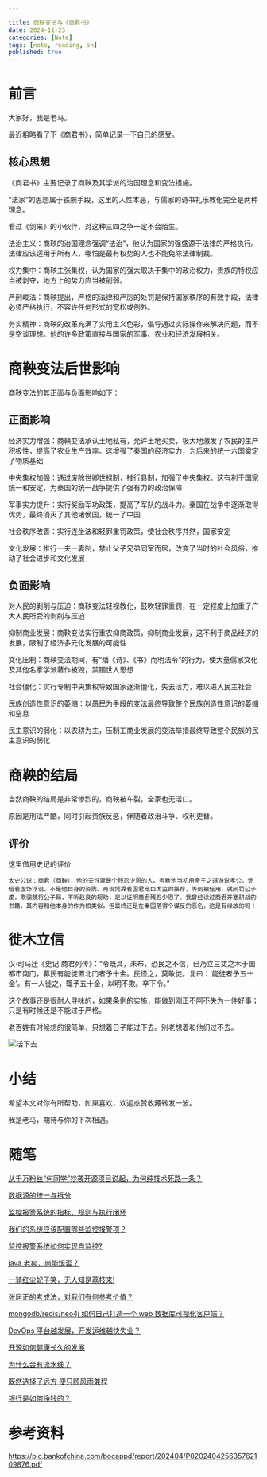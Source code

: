 ```yaml
---

title: 商鞅变法与《商君书》
date: 2024-11-23
categories: [Note]
tags: [note, reading, sh]
published: true
---
```


# 前言

大家好，我是老马。

最近粗略看了下《商君书》，简单记录一下自己的感受。

## 核心思想

《商君书》主要记录了商鞅及其学派的治国理念和变法措施。

“法家”的思想属于铁腕手段，这里的人性本恶，与儒家的诗书礼乐教化完全是两种理念。

看过《剑来》的小伙伴，对这种三四之争一定不会陌生。

法治主义：商鞅的治国理念强调“法治”，他认为国家的强盛源于法律的严格执行。法律应该适用于所有人，哪怕是最有权势的人也不能免除法律制裁。

权力集中：商鞅主张集权，认为国家的强大取决于集中的政治权力，贵族的特权应当被剥夺，地方上的势力应当被削弱。

严刑峻法：商鞅提出，严格的法律和严厉的处罚是保持国家秩序的有效手段，法律必须严格执行，不容许任何形式的宽松或例外。

务实精神：商鞅的改革充满了实用主义色彩，倡导通过实际操作来解决问题，而不是空谈理想。他的许多政策直接与国家的军事、农业和经济发展相关。

# 商鞅变法后世影响

商鞅变法的其正面与负面影响如下：

## 正面影响

经济实力增强：商鞅变法承认土地私有，允许土地买卖，极大地激发了农民的生产积极性，提高了农业生产效率。这增强了秦国的经济实力，为后来的统一六国奠定了物质基础

中央集权加强：通过废除世卿世禄制，推行县制，加强了中央集权。这有利于国家统一和安定，为秦国的统一战争提供了强有力的政治保障

军事实力提升：实行奖励军功政策，提高了军队的战斗力。秦国在战争中逐渐取得优势，最终消灭了其他诸侯国，统一了中国

社会秩序改善：实行连坐法和轻罪重罚政策，使社会秩序井然，国家安定

文化发展：推行一夫一妻制，禁止父子兄弟同室而居，改变了当时的社会风俗，推动了社会进步和文化发展

## 负面影响

对人民的剥削与压迫：商鞅变法轻视教化，鼓吹轻罪重罚，在一定程度上加重了广大人民所受的剥削与压迫

抑制商业发展：商鞅变法实行重农抑商政策，抑制商业发展，这不利于商品经济的发展，限制了经济多元化发展的可能性

文化压制：商鞅变法期间，有“燔《诗》、《书》而明法令”的行为，使大量儒家文化及其他名家学派著作被毁，禁锢世人思想

社会僵化：实行专制中央集权导致国家逐渐僵化，失去活力，难以进入民主社会

民族创造性意识的萎缩：以愚民为手段的变法最终导致整个民族创造性意识的萎缩和窒息

民主意识的弱化：以农耕为主，压制工商业发展的变法举措最终导致整个民族的民主意识的弱化

# 商鞅的结局

当然商鞅的结局是非常惨烈的，商鞅被车裂，全家也无活口。

原因是刑法严酷，同时引起贵族反感，伴随着政治斗争、权利更替。

## 评价

这里借用史记的评价

```
太史公说：商君（商鞅），他的天性就是个残忍少恩的人。考察他当初用帝王之道游说孝公，凭借着虚饰浮说，不是他自身的资质。再说凭靠着国君宠臣太监的推荐，等到被任用，就刑罚公子虔，欺骗魏将公子昂，不听赵良的规劝，足以证明商君残忍少恩了。我曾经读过商君开塞耕战的书籍，其内容和他本身的作为相类似。但最终还是在秦国落得个谋反的恶名，这是有缘故的呀！
```

# 徙木立信

汉·司马迁《史记·商君列传》：“令既具，未布，恐民之不信，已乃立三丈之木于国都市南门，募民有能徙置北门者予十金。民怪之，莫敢徙。复曰：‘能徙者予五十金’。有一人徙之，辄予五十金，以明不欺。卒下令。” 

这个故事还是很耐人寻味的，如果条例的实施，能做到刚正不阿不失为一件好事；只是有时候还是不能过于严格。

老百姓有时候想的很简单，只想着日子能过下去。别老想着和他们过不去。

![活下去](https://pic.rmb.bdstatic.com/bjh/912fdb96fb0f5f8b5bfe726f4dbfc7839383.jpeg@h_1280)

# 小结

希望本文对你有所帮助，如果喜欢，欢迎点赞收藏转发一波。

我是老马，期待与你的下次相遇。

# 随笔

[从千万粉丝“何同学”抄袭开源项目说起，为何纯技术死路一条？](https://houbb.github.io/2024/11/22/note-02-he-tech)

[数据源的统一与拆分](https://houbb.github.io/2024/11/22/note-03-split-apache-calcite)

[监控报警系统的指标、规则与执行闭环](https://houbb.github.io/2024/11/22/note-04-indicator-rule-execute-mearurement)

[我们的系统应该配置哪些监控报警项？](https://houbb.github.io/2024/11/22/note-04-indicator-rule-items)

[监控报警系统如何实现自监控?](https://houbb.github.io/2024/11/22/note-04-indicator-rule-items-self-monitor)

[java 老矣，尚能饭否？](https://houbb.github.io/2024/11/22/note-05-is-java-so-old)

[一骑红尘妃子笑，无人知是荔枝来!](https://houbb.github.io/2024/11/22/note-06-lizhi)

[张居正的考成法，对我们有何参考价值？](https://houbb.github.io/2024/11/22/note-07-zhangjuzheng-kaochengfa)

[mongodb/redis/neo4j 如何自己打造一个 web 数据库可视化客户端？](https://houbb.github.io/2024/11/22/note-08-visual)

[DevOps 平台越发展，开发运维越快失业？](https://houbb.github.io/2024/11/22/note-09-devops-how-to-go)

[开源如何健康长久的发展](https://houbb.github.io/2024/11/22/note-10-opensource-way)

[为什么会有流水线？](https://houbb.github.io/2024/11/22/note-11-pipeline)

[既然选择了远方 便只顾风雨兼程](https://houbb.github.io/2024/11/22/note-12-positive-negative)

[银行是如何挣钱的？](https://houbb.github.io/2024/11/22/note-13-bank-profit)

# 参考资料

https://pic.bankofchina.com/bocappd/report/202404/P020240425635762109876.pdf

